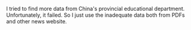 I tried to find more data from China's provincial educational department. Unfortunately, it failed. So I just use the inadequate data both from PDFs and other news website.
